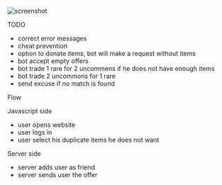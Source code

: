 ![screenshot](http://i.imgur.com/80hjY7C.jpg)

TODO
* correct error messages
* cheat prevention
* option to donate items, bot will make a request without items
* bot accept empty offers
* bot trade 1 rare for 2 uncommens if he does not have enough items
* bot trade 2 uncommons for 1 rare
* send excuse if no match is found

Flow

Javascript side
* user opens website
* user logs in
* user select his duplicate items he does not want

Server side
* server adds user as friend
* server sends user the offer